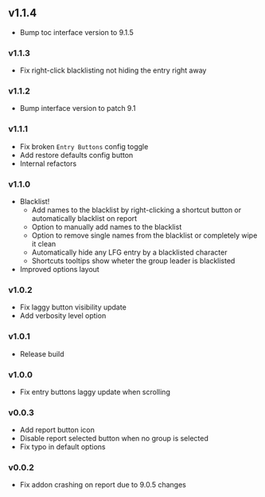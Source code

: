 ## v1.1.4
* Bump toc interface version to 9.1.5

### v1.1.3
* Fix right-click blacklisting not hiding the entry right away

### v1.1.2
* Bump interface version to patch 9.1

### v1.1.1
* Fix broken `Entry Buttons` config toggle
* Add restore defaults config button 
* Internal refactors

### v1.1.0
* Blacklist!
  * Add names to the blacklist by right-clicking a shortcut button or automatically blacklist on report
  * Option to manually add names to the blacklist
  * Option to remove single names from the blacklist or completely wipe it clean
  * Automatically hide any LFG entry by a blacklisted character
  * Shortcuts tooltips show wheter the group leader is blacklisted
* Improved options layout

### v1.0.2
* Fix laggy button visibility update
* Add verbosity level option

### v1.0.1
* Release build

### v1.0.0
* Fix entry buttons laggy update when scrolling

### v0.0.3
* Add report button icon
* Disable report selected button when no group is selected
* Fix typo in default options
  
### v0.0.2
* Fix addon crashing on report due to 9.0.5 changes
